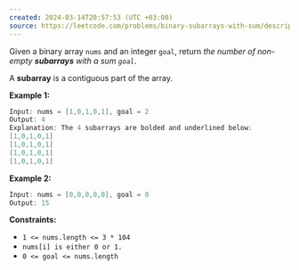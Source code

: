 ```yaml
---
created: 2024-03-14T20:57:53 (UTC +03:00)
source: https://leetcode.com/problems/binary-subarrays-with-sum/description/?envType=daily-question&envId=2024-03-14
---
```

Given a binary array `nums` and an integer `goal`, return _the number of non-empty **subarrays** with a sum `goal`_.

A **subarray** is a contiguous part of the array.


**Example 1:**

``` Java
Input: nums = [1,0,1,0,1], goal = 2
Output: 4
Explanation: The 4 subarrays are bolded and underlined below:
[1,0,1,0,1]
[1,0,1,0,1]
[1,0,1,0,1]
[1,0,1,0,1]
```


**Example 2:**

``` Java
Input: nums = [0,0,0,0,0], goal = 0
Output: 15
```

**Constraints:**

* `1 <= nums.length <= 3 * 104`
* `nums[i] is either 0 or 1.`
* `0 <= goal <= nums.length`
